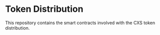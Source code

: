 # Token Distribution
This repository contains the smart contracts involved with the CXS token distribution.
